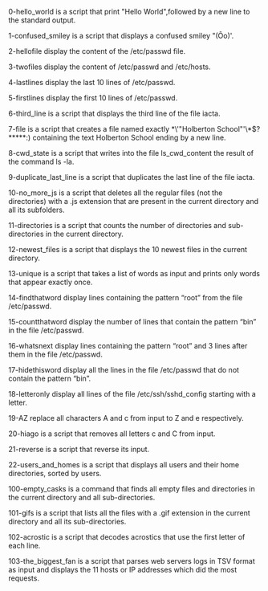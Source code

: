 0-hello_world is a script that print "Hello World",followed by a new line to the standard output.

1-confused_smiley is a script that displays a confused smiley "(Ôo)'.

2-hellofile display the content of the /etc/passwd file.

3-twofiles display the content of /etc/passwd and /etc/hosts.

4-lastlines display the last 10 lines of /etc/passwd.

5-firstlines display the first 10 lines of /etc/passwd.

6-third_line is a script that displays the third line of the file iacta.

7-file is a script that creates a file named exactly \*\\'"Holberton School"\'\\*$\?\*\*\*\*\*:) containing the text Holberton School ending by a new line.

8-cwd_state is a script that writes into the file ls_cwd_content the result of the command ls -la.

9-duplicate_last_line is  a script that duplicates the last line of the file iacta.

10-no_more_js is  a script that deletes all the regular files (not the directories) with a .js extension that are present in the current directory and all its subfolders.

11-directories is  a script that counts the number of directories and sub-directories in the current directory.

12-newest_files is a script that displays the 10 newest files in the current directory.

13-unique is  a script that takes a list of words as input and prints only words that appear exactly once.

14-findthatword display lines containing the pattern “root” from the file /etc/passwd.

15-countthatword display the number of lines that contain the pattern “bin” in the file /etc/passwd.

16-whatsnext display lines containing the pattern “root” and 3 lines after them in the file /etc/passwd.

17-hidethisword display all the lines in the file /etc/passwd that do not contain the pattern “bin”.

18-letteronly display all lines of the file /etc/ssh/sshd_config starting with a letter.

19-AZ replace all characters A and c from input to Z and e respectively.

20-hiago is a script that removes all letters c and C from input.

21-reverse is a script that reverse its input.

22-users_and_homes is a script that displays all users and their home directories, sorted by users.

100-empty_casks is a command that finds all empty files and directories in the current directory and all sub-directories.

101-gifs is a script that lists all the files with a .gif extension in the current directory and all its sub-directories.

102-acrostic is  a script that decodes acrostics that use the first letter of each line.

103-the_biggest_fan is a script that parses web servers logs in TSV format as input and displays the 11 hosts or IP addresses which did the most requests.